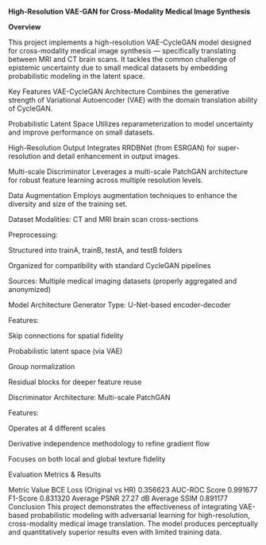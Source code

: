 **High-Resolution VAE-GAN for Cross-Modality Medical Image Synthesis**

**Overview**

This project implements a high-resolution VAE-CycleGAN model designed for cross-modality medical image synthesis — specifically translating between MRI and CT brain scans. It tackles the common challenge of epistemic uncertainty due to small medical datasets by embedding probabilistic modeling in the latent space.

Key Features
VAE-CycleGAN Architecture
Combines the generative strength of Variational Autoencoder (VAE) with the domain translation ability of CycleGAN.

Probabilistic Latent Space
Utilizes reparameterization to model uncertainty and improve performance on small datasets.

High-Resolution Output
Integrates RRDBNet (from ESRGAN) for super-resolution and detail enhancement in output images.

Multi-scale Discriminator
Leverages a multi-scale PatchGAN architecture for robust feature learning across multiple resolution levels.

Data Augmentation
Employs augmentation techniques to enhance the diversity and size of the training set.

Dataset
Modalities: CT and MRI brain scan cross-sections

Preprocessing:

Structured into trainA, trainB, testA, and testB folders

Organized for compatibility with standard CycleGAN pipelines

Sources: Multiple medical imaging datasets (properly aggregated and anonymized)

Model Architecture
Generator
Type: U-Net-based encoder-decoder

Features:

Skip connections for spatial fidelity

Probabilistic latent space (via VAE)

Group normalization

Residual blocks for deeper feature reuse

Discriminator
Architecture: Multi-scale PatchGAN

Features:

Operates at 4 different scales

Derivative independence methodology to refine gradient flow

Focuses on both local and global texture fidelity

Evaluation Metrics & Results

Metric	Value
BCE Loss (Original vs HR)	0.356623
AUC-ROC Score	0.991677
F1-Score	0.831320
Average PSNR	27.27 dB
Average SSIM	0.891177
Conclusion
This project demonstrates the effectiveness of integrating VAE-based probabilistic modeling with adversarial learning for high-resolution, cross-modality medical image translation. The model produces perceptually and quantitatively superior results even with limited training data.

